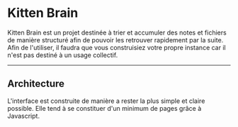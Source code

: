 Kitten Brain
===================
Kitten Brain est un projet destinée à trier et accumuler des notes et fichiers de manière structuré afin de pouvoir les retrouver rapidement par la suite. Afin de l'utiliser, il faudra que vous construisiez votre propre instance car il n'est pas destiné à un usage collectif.

----------

Architecture
-------------

L'interface est construite de manière a rester la plus simple et claire possible. Elle tend à se constituer d'un minimum de pages grâce à Javascript.
